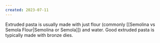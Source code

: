 ```yaml
---
created: 2023-07-11
---
```


Extruded pasta is usually made with just flour (commonly [[Semolina vs Semola Flour|Semolina or Semola]]) and water. Good extruded pasta is typically made with bronze dies.
